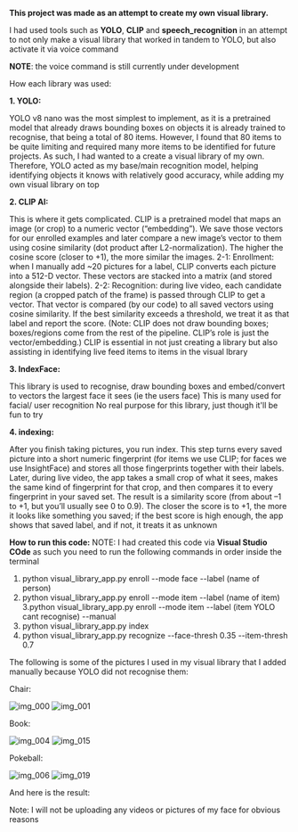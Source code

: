**This project was made as an attempt to create my own visual library.**

I had used tools such as **YOLO**, **CLIP** and **speech_recognition** in an attempt to not only make a visual library that worked in tandem to YOLO, but also activate it via voice command

**NOTE**: the voice command is still currently under development

How each library was used:

**1. YOLO:**

YOLO v8 nano was the most simplest to implement, as it is a pretrained model that already draws bounding boxes on objects it is already trained to recognise, that being a total of 80 items.
However, I found that 80 items to be quite limiting and required many more items to be identified for future projects. As such, I had wanted to a create a visual library of my own.
Therefore, YOLO acted as my base/main recognition model, helping identifying objects it knows with relatively good accuracy, while adding my own visual library on top


**2. CLIP AI:**

This is where it gets complicated.
CLIP is a pretrained model that maps an image (or crop) to a numeric vector (“embedding”).
We save those vectors for our enrolled examples and later compare a new image’s vector to them using cosine similarity (dot product after L2-normalization). The higher the cosine score (closer to +1), the more similar the images.
2-1: Enrollment: when I manually add ~20 pictures for a label, CLIP converts each picture into a 512-D vector. These vectors are stacked into a matrix (and stored alongside their labels).
2-2: Recognition: during live video, each candidate region (a cropped patch of the frame) is passed through CLIP to get a vector. That vector is compared (by our code) to all saved vectors using cosine similarity.
If the best similarity exceeds a threshold, we treat it as that label and report the score.
(Note: CLIP does not draw bounding boxes; boxes/regions come from the rest of the pipeline. CLIP’s role is just the vector/embedding.)
CLIP is essential in not just creating a library but also assisting in identifying live feed items to items in the visual lbrary


**3. IndexFace:**

This library is used to recognise, draw bounding boxes and embed/convert to vectors the largest face it sees (ie the users face)
This is many used for facial/ user recognition
No real purpose for this library, just though it'll be fun to try


**4. indexing:**

After you finish taking pictures, you run index. This step turns every saved picture into a short numeric fingerprint (for items we use CLIP; for faces we use InsightFace) and stores all those fingerprints together with their labels. Later, during live video, the app takes a small crop of what it sees, makes the same kind of fingerprint for that crop, and then compares it to every fingerprint in your saved set. The result is a similarity score (from about –1 to +1, but you’ll usually see 0 to 0.9). The closer the score is to +1, the more it looks like something you saved; if the best score is high enough, the app shows that saved label, and if not, it treats it as unknown


**How to run this code:**
NOTE: I had created this code via **Visual Studio COde** as such you need to run the following commands in order inside the terminal

1. python visual_library_app.py enroll --mode face --label (name of person)
2. python visual_library_app.py enroll --mode item --label (name of item)
3.python visual_library_app.py enroll --mode item --label (item YOLO cant recognise) --manual   
4. python visual_library_app.py index
5. python visual_library_app.py recognize --face-thresh 0.35 --item-thresh 0.7


The following is some of the pictures I used in my visual library that I added manually because YOLO did not recognise them:

Chair:

![img_000](https://github.com/user-attachments/assets/f2d44a42-3275-4b0f-af5f-f8a09be61dec)
![img_001](https://github.com/user-attachments/assets/aed04ea6-e026-4def-bbdd-35f34fe4d778)

Book:

![img_004](https://github.com/user-attachments/assets/e2a2d5cc-ca72-40f0-adcf-abf147a79b53)
![img_015](https://github.com/user-attachments/assets/6298299c-67fb-46e3-bd06-58515635c111)

Pokeball:

![img_006](https://github.com/user-attachments/assets/f8eb6bd5-7ac0-4d6f-8dc6-502489d0b663)
![img_019](https://github.com/user-attachments/assets/fd5687f7-e7f6-454f-89e2-506e344f176d)

And here is the result:


Note: I will not be uploading any videos or pictures of my face for obvious reasons
